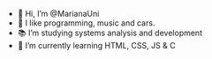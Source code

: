 - 👋 Hi, I’m @MarianaUni
- 👀 I like programming, music and cars.
- 📚 I’m studying systems analysis and development
- 🌱 I’m currently learning HTML, CSS, JS & C

<!---
MarianaUni/MarianaUni is a ✨ special ✨ repository because its `README.md` (this file) appears on your GitHub profile.
You can click the Preview link to take a look at your changes.
--->
